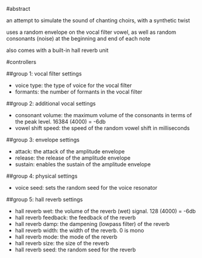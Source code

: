 #abstract

an attempt to simulate the sound of chanting choirs, with a synthetic twist

uses a random envelope on the vocal filter vowel, as well as random consonants (noise) at the beginning and end of each note

also comes with a built-in hall reverb unit

#controllers

##group 1: vocal filter settings

- voice type: the type of voice for the vocal filter
- formants: the number of formants in the vocal filter

##group 2: additional vocal settings

- consonant volume: the maximum volume of the consonants in terms of the peak level. 16384 (4000) = -6db
- vowel shift speed: the speed of the random vowel shift in milliseconds

##group 3: envelope settings

- attack: the attack of the amplitude envelope
- release: the release of the amplitude envelope
- sustain: enables the sustain of the amplitude envelope

##group 4: physical settings

- voice seed: sets the random seed for the voice resonator

##group 5: hall reverb settings

- hall reverb wet: the volume of the reverb (wet) signal. 128 (4000) = -6db
- hall reverb feedback: the feedback of the reverb
- hall reverb damp: the dampening (lowpass filter) of the reverb
- hall reverb width: the width of the reverb. 0 is mono
- hall reverb mode: the mode of the reverb
- hall reverb size: the size of the reverb
- hall reverb seed: the random seed for the reverb